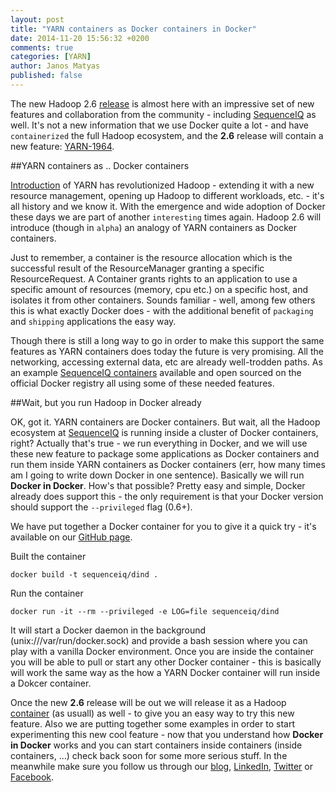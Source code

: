 ```yaml
---
layout: post
title: "YARN containers as Docker containers in Docker"
date: 2014-11-20 15:56:32 +0200
comments: true
categories: [YARN]
author: Janos Matyas
published: false
---
```


The new Hadoop 2.6 [release](https://issues.apache.org/jira/secure/ReleaseNote.jspa?projectId=12310240&version=12327179) is almost here with an impressive set of new features and collaboration from the community - including [SequenceIQ](http://sequenceiq.com) as well. It's not a new information that we use Docker quite a lot - and have `containerized` the full Hadoop ecosystem, and the **2.6** release will contain a new feature: [YARN-1964](https://issues.apache.org/jira/browse/YARN-1964).

##YARN containers as .. Docker containers

[Introduction](https://issues.apache.org/jira/browse/MAPREDUCE-279) of YARN has revolutionized Hadoop - extending it with a new resource management, opening up Hadoop to different workloads, etc. - it's all history and we know it. With the emergence and wide adoption of Docker these days we are part of another `interesting` times again. Hadoop 2.6 will introduce (though in `alpha`) an analogy of YARN containers as Docker containers.

Just to remember, a container is the resource allocation which is the successful result of the ResourceManager granting a specific ResourceRequest. A Container grants rights to an application to use a specific amount of resources (memory, cpu etc.) on a specific host, and isolates it from other containers. Sounds familiar - well, among few others this is what exactly Docker does - with the additional benefit of `packaging` and `shipping` applications the easy way.

Though there is still a long way to go in order to make this support the same features as YARN containers does today the future is very promising. All the networking, accessing external data, etc are already well-trodden paths. As an example [SequenceIQ containers](https://registry.hub.docker.com/repos/sequenceiq/?&s=downloads) available and open sourced on the official Docker registry all using some of these needed features.

##Wait, but you run Hadoop in Docker already

OK, got it. YARN containers are Docker containers. But wait, all the Hadoop ecosystem at [SequenceIQ](http://sequenceiq.com) is running inside a cluster of Docker containers, right?
Actually that's true - we run everything in Docker, and we will use these new feature to package some applications as Docker containers and run them inside YARN containers as Docker containers (err, how many times am I going to write down Docker in one sentence). Basically we will run **Docker in Docker**. How's that possible? Pretty easy and simple, Docker already does support this - the only requirement is that your Docker version should support the `--privileged` flag (0.6+).

We have put together a Docker container for you to give it a quick try - it's available on our [GitHub page](https://github.com/sequenceiq/docker-dind).

Built the container

```
docker build -t sequenceiq/dind .
```

Run the container

```
docker run -it --rm --privileged -e LOG=file sequenceiq/dind
```

It will start a Docker daemon in the background (unix:///var/run/docker.sock) and provide a bash session where you can play with a vanilla Docker environment. Once you are inside the container you will be able to pull or start any other Docker container - this is basically will work the same way as the how a YARN Docker container will run inside a Dokcer container.

Once the new **2.6** release will be out we will release it as a Hadoop [container](https://registry.hub.docker.com/u/sequenceiq/hadoop-docker/) (as usuall) as well - to give you an easy way to try this new feature. Also we are putting together some examples in order to start experimenting this new cool feature - now that you understand how **Docker in Docker** works and you can start containers inside containers (inside containers, ...) check back soon for some more serious stuff. In the meanwhile make sure you follow us through our [blog](http://blog.sequenceiq.com/), [LinkedIn](https://www.linkedin.com/company/sequenceiq/), [Twitter](https://twitter.com/sequenceiq) or [Facebook](https://www.facebook).
